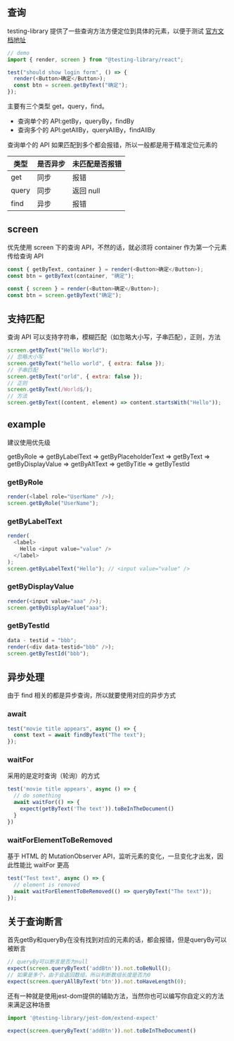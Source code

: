 ## 查询

testing-library 提供了一些查询方法方便定位到具体的元素，以便于测试
[官方文档地址](https://testing-library.com/docs/queries/about)

```js
// demo
import { render, screen } from "@testing-library/react";

test("should show login form", () => {
  render(<Button>确定</Button>);
  const btn = screen.getByText("确定");
});
```

主要有三个类型 get，query，find。

- 查询单个的 API:getBy，queryBy，findBy
- 查询多个的 API:getAllBy，queryAllBy，findAllBy

查询单个的 API 如果匹配到多个都会报错，所以一般都是用于精准定位元素的

| 类型  | 是否异步 | 未匹配是否报错 |
| ----- | -------- | -------------- |
| get   | 同步     | 报错           |
| query | 同步     | 返回 null      |
| find  | 异步     | 报错           |

## screen

优先使用 screen 下的查询 API，不然的话，就必须将 container 作为第一个元素传给查询 API

```js
const { getByText, container } = render(<Button>确定</Button>);
const btn = getByText(container, "确定");

const { screen } = render(<Button>确定</Button>);
const btn = screen.getByText("确定");
```

## 支持匹配

查询 API 可以支持字符串，模糊匹配（如忽略大小写，子串匹配），正则，方法

```js
screen.getByText("Hello World");
// 忽略大小写
screen.getByText("hello world", { extra: false });
// 子串匹配
screen.getByText("orld", { extra: false });
// 正则
screen.getByText(/World$/);
// 方法
screen.getByText((content, element) => content.startsWith("Hello"));
```

## example

建议使用优先级

getByRole => getByLabelText => getByPlaceholderText => getByText => getByDisplayValue => getByAltText => getByTitle => getByTestId

### getByRole

```js
render(<label role="UserName" />);
screen.getByRole("UserName");
```

### getByLabelText

```js
render(
  <label>
    Hello <input value="value" />
  </label>
);
screen.getByLabelText("Hello"); // <input value="value" />
```

### getByDisplayValue

```js
render(<input value="aaa" />);
screen.getByDisplayValue("aaa");
```

### getByTestId

```js
data - testid = "bbb";
render(<div data-testid="bbb" />);
screen.getByTestId("bbb");
```

## 异步处理

由于 find 相关的都是异步查询，所以就要使用对应的异步方式

### await

```js
test("movie title appears", async () => {
  const text = await findByText("The text");
});
```

### waitFor

采用的是定时查询（轮询）的方式

```js
test('movie title appears', async () => {
  // do something
  await waitFor(() => {
    expect(getByText('The text')).toBeInTheDocument()
  }
})
```

### waitForElementToBeRemoved

基于 HTML 的 MutationObserver API，监听元素的变化，一旦变化才出发，因此性能比 waitFor 更高

```js
test("Test text", async () => {
  // element is removed
  await waitForElementToBeRemoved(() => queryByText("The text"));
});
```

## 关于查询断言

首先getBy和queryBy在没有找到对应的元素的话，都会报错，但是queryBy可以被断言

```js
// queryBy可以断言是否为null
expect(screen.queryByText('addBtn')).not.toBeNull();
// 如果是多个，由于会返回数组，所以判断数组长度是否为0
expect(screen.queryAllByText('btn')).not.toHaveLength(0);
```

还有一种就是使用jest-dom提供的辅助方法，当然你也可以编写你自定义的方法来满足这种场景

```js
import '@testing-library/jest-dom/extend-expect'

expect(screen.queryByText('addBtn')).not.toBeInTheDocument()
```